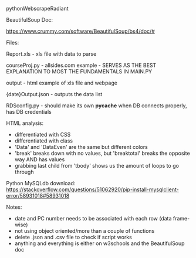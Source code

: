 pythonWebscrapeRadiant

BeautifulSoup Doc:

https://www.crummy.com/software/BeautifulSoup/bs4/doc/#

Files:

Report.xls - xls file with data to parse

courseProj.py - allsides.com example - SERVES AS THE BEST EXPLANATION TO MOST THE FUNDAMENTALS IN MAIN.PY

output - html example of xls file and webpage

{date}Output.json - outputs the data list

RDSconfig.py - should make its own __pycache__ when DB connects properly, has DB credentials

HTML analysis:
- differentiated with CSS
- differentiated with class
- 'Data' and 'DataEven' are the same but different colors
- 'break' breaks down with no values, but 'breaktotal' breaks the opposite way AND has values
- grabbing last child from 'tbody' shows us the amount of loops to go through

Python MySQLdb download:
https://stackoverflow.com/questions/51062920/pip-install-mysqlclient-error/58931018#58931018

Notes:
- date and PC number needs to be associated with each row (data frame-wise)
- not using object oriented/more than a couple of functions
- delete .json and .csv file to check if script works
- anything and everything is either on w3schools and the BeautifulSoup doc
